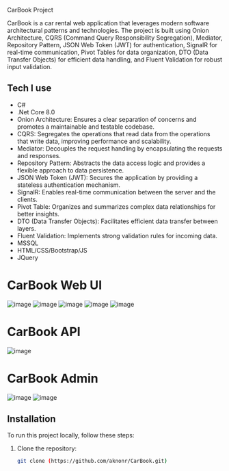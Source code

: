  CarBook Project

CarBook is a car rental web application that leverages modern software architectural patterns and technologies. The project is built using Onion Architecture, CQRS (Command Query Responsibility Segregation), Mediator, Repository Pattern, JSON Web Token (JWT) for authentication, SignalR for real-time communication, Pivot Tables for data organization, DTO (Data Transfer Objects) for efficient data handling, and Fluent Validation for robust input validation.

## Tech I use
- C#
- .Net Core 8.0
- Onion Architecture: Ensures a clear separation of concerns and promotes a maintainable and testable codebase.
- CQRS: Segregates the operations that read data from the operations that write data, improving performance and scalability.
- Mediator: Decouples the request handling by encapsulating the requests and responses.
- Repository Pattern: Abstracts the data access logic and provides a flexible approach to data persistence.
- JSON Web Token (JWT): Secures the application by providing a stateless authentication mechanism.
- SignalR: Enables real-time communication between the server and the clients.
- Pivot Table: Organizes and summarizes complex data relationships for better insights.
- DTO (Data Transfer Objects): Facilitates efficient data transfer between layers.
- Fluent Validation: Implements strong validation rules for incoming data.
- MSSQL
- HTML/CSS/Bootstrap/JS
- JQuery

# CarBook Web UI
![image](https://github.com/aknonr/CarBook/assets/133671359/1fdb0011-e0be-4227-8e0e-3f08b1594629)
![image](https://github.com/aknonr/CarBook/assets/133671359/66f4e175-daac-4b26-bc3c-b4895d30907e)
![image](https://github.com/aknonr/CarBook/assets/133671359/30eb9d95-fe38-4b7d-aef0-c3ab20fc96ff)
![image](https://github.com/aknonr/CarBook/assets/133671359/5e86e8f1-b41f-460b-886c-7ec6b560c8ff)
![image](https://github.com/aknonr/CarBook/assets/133671359/46adfaae-2313-436c-a543-20025797ec2c)



# CarBook API
![image](https://github.com/aknonr/CarBook/assets/133671359/baf620f6-538a-4e70-b171-b92f9f8e3678)


# CarBook Admin
![image](https://github.com/aknonr/CarBook/assets/133671359/448e7dea-1823-44ff-a736-8bd5b4b0b4a3)
![image](https://github.com/aknonr/CarBook/assets/133671359/567361a3-c8f8-441f-a84c-82f4b966825f)


## Installation

To run this project locally, follow these steps:

1. Clone the repository:
   ```bash
   git clone (https://github.com/aknonr/CarBook.git)


